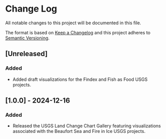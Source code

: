 # Change Log
All notable changes to this project will be documented in this file.
 
The format is based on [Keep a Changelog](http://keepachangelog.com/)
and this project adheres to [Semantic Versioning](http://semver.org/).
 
## [Unreleased]
 
### Added
- Added draft visualizations for the Findex and Fish as Food USGS projects.
 
## [1.0.0] - 2024-12-16
 
### Added

- Released the USGS Land Change Chart Gallery featuring visualizations associated with the Beaufort Sea and Fire in Ice USGS projects.
